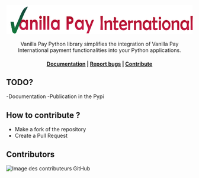 
</br>
</br>
<p align="center"> 
    <img height="80" src="https://raw.githubusercontent.com/Rohan29-AN/vanilla_pay_python/master/assets/logo_VP.png">
</p>
<div align="center"> 
    <p>
        Vanilla Pay Python library simplifies the integration of Vanilla Pay International payment functionalities into your Python applications.
        <h4>
            <a href="">Documentation</a>
            <span> | </span>
            <a href="https://github.com/Rohan29-AN/vanilla_pay_python/issues">Report bugs</a>
            <span> | </span>
            <a href="https://github.com/Rohan29-AN/vanilla_pay_python/fork">Contribute</a>
        </h4>
    </p>
  
</div>


## TODO?
-Documentation
-Publication in the Pypi


## How to contribute ?

- Make a fork of the repository
- Create a Pull Request 

## Contributors

![Image des contributeurs GitHub](https://contrib.rocks/image?repo=Rohan29-AN/vanilla_pay_python)
